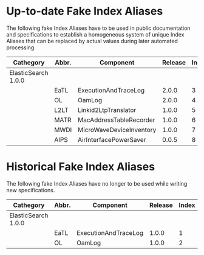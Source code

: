 # Up-to-date Fake Index Aliases  

The following fake Index Aliases have to be used in public documentation and specifications to establish a homogeneous system of unique Index Aliases that can be replaced by actual values during later automated processing.  

| Cathegory | Abbr. | Component | Release | Index |
|---|---|---|---|---|
| ElasticSearch 1.0.0 |  |  |  |  |
|  | EaTL | ExecutionAndTraceLog | 2.0.0 | 3
|  | OL | OamLog | 2.0.0 | 4
|  | L2LT | Linkid2LtpTranslator | 1.0.0 | 5
|  | MATR | MacAddressTableRecorder | 1.0.0 | 6
|  | MWDI | MicroWaveDeviceInventory | 1.0.0 | 7
|  | AIPS | AirInterfacePowerSaver | 0.0.5 | 8


# Historical Fake Index Aliases  

The following fake Index Aliases have no longer to be used while writing new specifications.  

| Cathegory | Abbr. | Component | Release | Index |
|---|---|---|---|---|
| ElasticSearch 1.0.0 |  |  |  |  |
|  | EaTL | ExecutionAndTraceLog | 1.0.0 | 1
|  | OL | OamLog | 1.0.0 | 2
